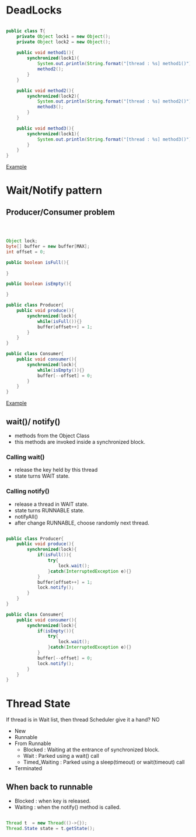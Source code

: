 # DeadLocks

```java

public class T{
    private Object lock1 = new Object();
    private Object lock2 = new Object();
    
    public void method1(){
        synchronized(lock1){
            System.out.println(String.format("[thread : %s] method1()"));
            method2();
        }
    }

    public void method2(){
        synchronized(lock2){
            System.out.println(String.format("[thread : %s] method2()"));
            method3();
        }
    }

    public void method3(){
        synchronized(lock1){
            System.out.println(String.format("[thread : %s] method3()"));
        }
    }
}

```

[Example](./Test0.java)


# Wait/Notify pattern
## Producer/Consumer problem

```java



Object lock;
byte[] buffer = new buffer[MAX];
int offset = 0;

public boolean isFull(){
    
}

public boolean isEmpty(){

}

public class Producer{    
    public void produce(){
        synchronized(lock){
            while(isFull()){}
            buffer[offset++] = 1;
        }
    }
}

public class Consumer{
    public void consumer(){
        synchronized(lock){
            while(isEmpty()){}
            buffer[--offset] = 0;
        }
    }
}

```

[Example](./Test1.java)

## wait()/ notify()
-  methods from the Object Class
-  this methods are invoked inside a synchronized block.

### Calling wait() 
-   release the key held by this thread
-   state turns WAIT state.

### Calling notify()
-   release a thread in WAIT state.
-   state turns RUNNABLE state.
-   notifyAll()
-   after change RUNNABLE, choose randomly next thread.


```java

public class Producer{    
    public void produce(){
        synchronized(lock){
            if(isFull()){
                try{
                    lock.wait();    
                }catch(InterruptedException e){}
            }
            buffer[offset++] = 1;
            lock.notify();
        }
    }
}

public class Consumer{
    public void consumer(){
        synchronized(lock){
            if(isEmpty()){
                try{
                    lock.wait();
                }catch(InterruptedException e){}
            }
            buffer[--offset] = 0;
            lock.notify();
        }
    }
}

```



# Thread State
If thread is in Wait list, then thread Scheduler give it a hand? NO

- New
- Runnable 
- From Runnable 
    * Blocked : Waiting at the entrance of synchronized block.
    * Wait : Parked using a wait() call
    * Timed_Waiting : Parked using a sleep(timeout) or wait(timeout) call
- Terminated

## When back to runnable
-  Blocked : when key is released.
-  Waiting : when the notify() method is called.



```java

Thread t  = new Thread(()->{});
Thread.State state = t.getState();

```